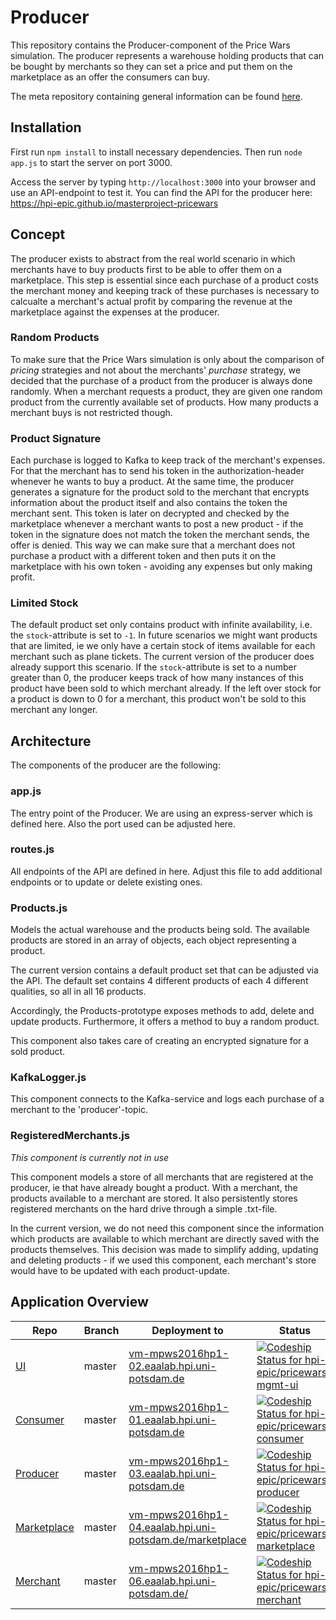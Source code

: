 # Producer

This repository contains the Producer-component of the Price Wars simulation. The producer represents a warehouse holding products that can be bought by merchants so they can set a price and put them on the marketplace as an offer the consumers can buy.

The meta repository containing general information can be found [here](https://github.com/hpi-epic/masterproject-pricewars).

## Installation
First run ```npm install``` to install necessary dependencies. Then run ```node app.js``` to start the server on port 3000.

Access the server by typing ```http://localhost:3000``` into your browser and use an API-endpoint to test it. You can find the API for the producer here: https://hpi-epic.github.io/masterproject-pricewars

## Concept
The producer exists to abstract from the real world scenario in which merchants have to buy products first to be able to offer them on a marketplace. This step is essential since each purchase of a product costs the merchant money and keeping track of these purchases is necessary to calcualte a merchant's actual profit by comparing the revenue at the marketplace against the expenses at the producer.

### Random Products
To make sure that the Price Wars simulation is only about the comparison of *pricing* strategies and not about the merchants' *purchase* strategy, we decided that the purchase of a product from the producer is always done randomly. When a merchant requests a product, they are given one random product from the currently available set of products. How many products a merchant buys is not restricted though. 

### Product Signature
Each purchase is logged to Kafka to keep track of the merchant's expenses. For that the merchant has to send his token in the authorization-header whenever he wants to buy a product. At the same time, the producer generates a signature for the product sold to the merchant that encrypts information about the product itself and also contains the token the merchant sent. This token is later on decrypted and checked by the marketplace whenever a merchant wants to post a new product - if the token in the signature does not match the token the merchant sends, the offer is denied. This way we can make sure that a merchant does not purchase a product with a different token and then puts it on the marketplace with his own token - avoiding any expenses but only making profit. 

### Limited Stock
The default product set only contains product with infinite availability, i.e. the `stock`-attribute is set to `-1`. In future scenarios we might want products that are limited, ie we only have a certain stock of items available for each merchant such as plane tickets. The current version of the producer does already support this scenario. If the `stock`-attribute is set to a number greater than 0, the producer keeps track of how many instances of this product have been sold to which merchant already. If the left over stock for a product is down to 0 for a merchant, this product won't be sold to this merchant any longer. 

## Architecture
The components of the producer are the following:
### app.js 
The entry point of the Producer. We are using an express-server which is defined here. Also the port used can be adjusted here. 

### routes.js
All endpoints of the API are defined in here. Adjust this file to add additional endpoints or to update or delete existing ones.

### Products.js 
Models the actual warehouse and the products being sold. The available products are stored in an array of objects, each object representing a product. 

The current version contains a default product set that can be adjusted via the API. The default set contains 4 different products of each 4 different qualities, so all in all 16 products. 

Accordingly, the Products-prototype exposes methods to add, delete and update products. Furthermore, it offers a method to buy a random product.

This component also takes care of creating an encrypted signature for a sold product. 

### KafkaLogger.js
This component connects to the Kafka-service and logs each purchase of a merchant to the 'producer'-topic.

### RegisteredMerchants.js
*This component is currently not in use*

This component models a store of all merchants that are registered at the producer, ie that have already bought a product. With a merchant, the products available to a merchant are stored. It also persistently stores registered merchants on the hard drive through a simple .txt-file.

In the current version, we do not need this component since the information which products are available to which merchant are directly saved with the products themselves. This decision was made to simplify adding, updating and deleting products - if we used this component, each merchant's store would have to be updated with each product-update. 


## Application Overview

| Repo | Branch 	| Deployment to  	| Status | Description |
|--- |---	|---	|---  |---   |
| [UI](https://github.com/hpi-epic/pricewars-mgmt-ui) | master  	|  [vm-mpws2016hp1-02.eaalab.hpi.uni-potsdam.de](http://vm-mpws2016hp1-02.eaalab.hpi.uni-potsdam.de) 	| [ ![Codeship Status for hpi-epic/pricewars-mgmt-ui](https://app.codeship.com/projects/d91a8460-88c2-0134-a385-7213830b2f8c/status?branch=master)](https://app.codeship.com/projects/184009) | Stable |
| [Consumer](https://github.com/hpi-epic/pricewars-consumer) | master  	|  [vm-mpws2016hp1-01.eaalab.hpi.uni-potsdam.de](http://vm-mpws2016hp1-01.eaalab.hpi.uni-potsdam.de) | [ ![Codeship Status for hpi-epic/pricewars-consumer](https://app.codeship.com/projects/96f32950-7824-0134-c83e-5251019101b9/status?branch=master)](https://app.codeship.com/projects/180119) | Stable |
| [Producer](https://github.com/hpi-epic/pricewars-producer) | master  	|  [vm-mpws2016hp1-03.eaalab.hpi.uni-potsdam.de](http://vm-mpws2016hp1-03.eaalab.hpi.uni-potsdam.de) | [ ![Codeship Status for hpi-epic/pricewars-producer](https://app.codeship.com/projects/0328e450-88c6-0134-e3d6-7213830b2f8c/status?branch=master)](https://app.codeship.com/projects/184016) | Stable |
| [Marketplace](https://github.com/hpi-epic/pricewars-marketplace) | master  	|  [vm-mpws2016hp1-04.eaalab.hpi.uni-potsdam.de/marketplace](http://vm-mpws2016hp1-04.eaalab.hpi.uni-potsdam.de/marketplace/offers) 	| [ ![Codeship Status for hpi-epic/pricewars-marketplace](https://app.codeship.com/projects/e9d9b3e0-88c5-0134-6167-4a60797e4d29/status?branch=master)](https://app.codeship.com/projects/184015) | Stable |
| [Merchant](https://github.com/hpi-epic/pricewars-merchant) | master  	|  [vm-mpws2016hp1-06.eaalab.hpi.uni-potsdam.de/](http://vm-mpws2016hp1-06.eaalab.hpi.uni-potsdam.de/) 	| [ ![Codeship Status for hpi-epic/pricewars-merchant](https://app.codeship.com/projects/a7d3be30-88c5-0134-ea9c-5ad89f4798f3/status?branch=master)](https://app.codeship.com/projects/184013) | Stable |
